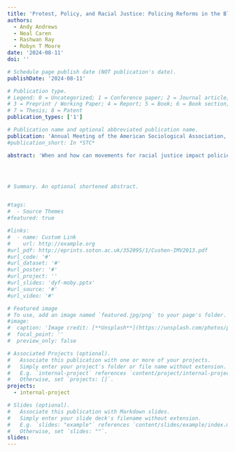 ```yaml
---
title: 'Protest, Policy, and Racial Justice: Policing Reforms in the Black Lives Matter Era'
authors:
  - Andy Andrews
  - Neal Caren
  - Rashwan Ray
  - Robyn T Moore
date: '2024-08-11'
doi: ''

# Schedule page publish date (NOT publication's date).
publishDate: '2024-08-11'

# Publication type.
# Legend: 0 = Uncategorized; 1 = Conference paper; 2 = Journal article;
# 3 = Preprint / Working Paper; 4 = Report; 5 = Book; 6 = Book section;
# 7 = Thesis; 8 = Patent
publication_types: ['1']

# Publication name and optional abbreviated publication name.
publication: 'Annual Meeting of the American Sociological Association, Montréal, Québec'
#publication_short: In *STC*

abstract: 'When and how can movements for racial justice impact policies regulating police? Beginning in 2013, high-profile cases involving fatal police shootings of unarmed Black men, women, and children have led to grassroots protests across the globe and elevated the Black Lives Matter (BLM) movement into the international spotlight. The use of deadly police force, documented by cell phone and body cameras, and circulated via social media, propelled millions to demonstrate. We ask whether and to what extent protests and social movements like BLM have contributed to changes in policies regulating the police. This paper presents a comparative analysis of police policy reforms in the 89 largest U.S. cities between 2010 and 2022. Our project uses computational methods to construct a comprehensive dataset of BLM protests. We have also collected and validated indicators of eleven policies across three major domains: (1) officer training, (2) policing practices and techniques, and (3) accountability and transparency. Alongside movement characteristics, we test the extent to which reform adoption depends on the political context and institutional characteristics of police departments. We find substantial increases in policies across all cities. However, the pattern of adoption is consistent with a national diffusion process rather than being responsive to local protest, political institutions, or population characteristics. Drawing on interviews with stakeholders in eight cities we highlight the ways that different actors express support for policies in general but articulate significant skepticism about their potential efficacy. Finally, we return to our quantitative data to consider whether policy reforms may alter patterns of police violence.'




# Summary. An optional shortened abstract.


#tags:
#  - Source Themes
#featured: true

#links:
#  - name: Custom Link
#    url: http://example.org
#url_pdf: http://eprints.soton.ac.uk/352095/1/Cushen-IMV2013.pdf
#url_code: '#'
#url_dataset: '#'
#url_poster: '#'
#url_project: ''
#url_slides: 'dyf-moby.pptx'
#url_source: '#'
#url_video: '#'

# Featured image
# To use, add an image named `featured.jpg/png` to your page's folder.
#image:
#  caption: 'Image credit: [**Unsplash**](https://unsplash.com/photos/pLCdAaMFLTE)#'
#  focal_point: ''
#  preview_only: false

# Associated Projects (optional).
#   Associate this publication with one or more of your projects.
#   Simply enter your project's folder or file name without extension.
#   E.g. `internal-project` references `content/project/internal-project/index.md`.
#   Otherwise, set `projects: []`.
projects:
  - internal-project

# Slides (optional).
#   Associate this publication with Markdown slides.
#   Simply enter your slide deck's filename without extension.
#   E.g. `slides: "example"` references `content/slides/example/index.md`.
#   Otherwise, set `slides: ""`.
slides:
---
```

